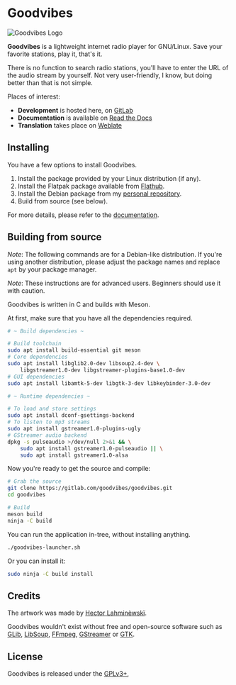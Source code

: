Goodvibes
=========

![Goodvibes Logo](https://gitlab.com/goodvibes/goodvibes/raw/master/data/icons/hicolor/256x256/apps/io.gitlab.Goodvibes.png)

**Goodvibes** is a lightweight internet radio player for GNU/Linux. Save your
favorite stations, play it, that's it.

There is no function to search radio stations, you'll have to enter the URL of
the audio stream by yourself. Not very user-friendly, I know, but doing better
than that is not simple.

Places of interest:
- **Development** is hosted here, on [GitLab](https://gitlab.com/goodvibes/goodvibes)
- **Documentation** is available on [Read the Docs](https://goodvibes.readthedocs.io)
- **Translation** takes place on [Weblate](https://hosted.weblate.org/projects/goodvibes)



## Installing

You have a few options to install Goodvibes.

1. Install the package provided by your Linux distribution (if any).
2. Install the Flatpak package available from [Flathub][].
3. Install the Debian package from my [personal repository][].
4. Build from source (see below).

For more details, please refer to the [documentation][].

[flathub]: https://flathub.org/apps/details/io.gitlab.Goodvibes
[personal repository]: http://pkg.arnaudr.io
[documentation]: https://goodvibes.readthedocs.io/en/stable/downloads.html



## Building from source

*Note*: The following commands are for a Debian-like distribution. If you're
using another distribution, please adjust the package names and replace `apt`
by your package manager.

*Note*: These instructions are for advanced users. Beginners should use it with
caution.

Goodvibes is written in C and builds with Meson.

At first, make sure that you have all the dependencies required.

```bash
# ~ Build dependencies ~

# Build toolchain
sudo apt install build-essential git meson
# Core dependencies
sudo apt install libglib2.0-dev libsoup2.4-dev \
    libgstreamer1.0-dev libgstreamer-plugins-base1.0-dev
# GUI dependencies
sudo apt install libamtk-5-dev libgtk-3-dev libkeybinder-3.0-dev

# ~ Runtime dependencies ~

# To load and store settings
sudo apt install dconf-gsettings-backend
# To listen to mp3 streams
sudo apt install gstreamer1.0-plugins-ugly
# GStreamer audio backend
dpkg -s pulseaudio >/dev/null 2>&1 && \
    sudo apt install gstreamer1.0-pulseaudio || \
    sudo apt install gstreamer1.0-alsa
```

Now you're ready to get the source and compile:

```bash
# Grab the source
git clone https://gitlab.com/goodvibes/goodvibes.git
cd goodvibes

# Build
meson build
ninja -C build
```

You can run the application in-tree, without installing anything.

```bash
./goodvibes-launcher.sh
```

Or you can install it:

```bash
sudo ninja -C build install
```



## Credits

The artwork was made by [Hector Lahminèwskï](https://lahminewski-lab.net/).

Goodvibes wouldn't exist without free and open-source software such as
[GLib][], [LibSoup][], [FFmpeg][], [GStreamer][] or [GTK][].

[glib]:      https://wiki.gnome.org/Projects/GLib
[libsoup]:   https://wiki.gnome.org/Projects/libsoup
[ffmpeg]:    https://www.ffmpeg.org/
[gstreamer]: https://gstreamer.freedesktop.org/
[gtk]:       https://www.gtk.org/



## License

Goodvibes is released under the [GPLv3+](https://www.gnu.org/licenses/gpl-3.0.html),
